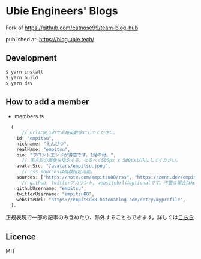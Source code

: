 # Ubie Engineers' Blogs

Fork of https://github.com/catnose99/team-blog-hub

published at: https://blog.ubie.tech/

## Development

```bash
$ yarn install
$ yarn build
$ yarn dev
```

## How to add a member

- members.ts

```typescript
  {
      // urlに使うので半角英数字にしてください。
    id: "empitsu",
    nickname: "えんぴつ",
    realName: "empitsu",
    bio: "フロントエンドが得意です。1児の母。",
      // 正方形の画像を指定する。なるべく500px x 500px以内にしてください。
    avatarSrc: "/avatars/empitsu.jpeg",
      // rss sourcesは複数指定可能。
    sources: ["https://note.com/empitsu88/rss", "https://zenn.dev/empitsu88/feed", "https://qiita.com/empitsu88/feed"],
      // github, twitterアカウント, websiteUrlはoptionalです。不要な場合はkeyごと削除して下さい。
    githubUsername: "empitsu",
    twitterUsername: "empitsu88",
    websiteUrl: "https://empitsu88.hatenablog.com/entry/myprofile",
  },
```

正規表現で一部の記事のみ含めたり、除外することもできます。詳しくは[こちら](https://zenn.dev/catnose99/articles/cb72a73368a547756862#%E6%AD%A3%E8%A6%8F%E8%A1%A8%E7%8F%BE%E3%81%A7%E4%B8%80%E9%83%A8%E3%81%AE%E8%A8%98%E4%BA%8B%E3%82%92%E9%99%A4%E5%A4%96%E3%81%A7%E3%81%8D%E3%82%8B%E3%82%88%E3%81%86%E3%81%AB)


## Licence

MIT
